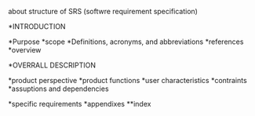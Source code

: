about structure of SRS (softwre requirement specification)


*INTRODUCTION

*Purpose
*scope
*Definitions, acronyms, and abbreviations 
*references 
*overview

*OVERRALL DESCRIPTION 

*product perspective 
*product functions 
*user characteristics 
*contraints 
*assuptions and dependencies 

*specific requirements 
*appendixes
**index 
